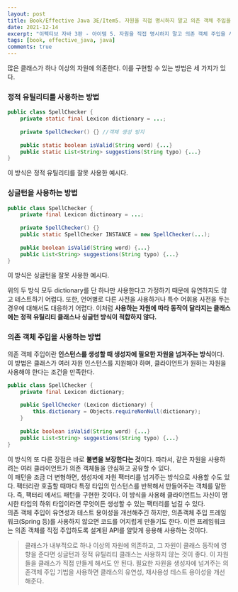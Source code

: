```yaml
---
layout: post
title: Book/Effective Java 3E/Item5. 자원을 직접 명시하지 말고 의존 객체 주입을 사용하라
date: 2021-12-14
excerpt: "이펙티브 자바 3판 - 아이템 5. 자원을 직접 명시하지 말고 의존 객체 주입을 사용하라"
tags: [book, effective_java, java]
comments: true
---
```


많은 클래스가 하나 이상의 자원에 의존한다.
이를 구현할 수 있는 방법은 세 가지가 있다.

### 정적 유틸리티를 사용하는 방법
```java
public class SpellChecker {
    private static final Lexicon dictionary = ...;
    
    private SpellChecker() {} //객체 생성 방지
    
    public static boolean isValid(String word) {...}
    public static List<String> suggestions(String typo) {...}
}
```
이 방식은 정적 유틸리티를 잘못 사용한 예시다.

### 싱글턴을 사용하는 방법
```java
public class SpellChecker {
    private final Lexicon dictinoary = ...;
    
    private SpellChecker() {}
    public static SpellChecker INSTANCE = new SpellChecker(...);
    
    public boolean isValid(String word) {...}
    public List<String> suggestions(String typo) {...}
}
```
이 방식은 싱글턴을 잘못 사용한 예시다.  

위의 두 방식 모두 dictionary를 단 하나만 사용한다고 가정하기 때문에 유연하지도 않고 테스트하기 어렵다.
또한, 언어별로 다른 사전을 사용하거나 특수 어휘용 사전을 두는 경우에 대해서도 대응하기 어렵다.
이처럼 **사용하는 자원에 따라 동작이 달라지는 클래스에는 정적 유틸리티 클래스나 싱글턴 방식이 적합하지 않다.**

### 의존 객체 주입을 사용하는 방법
의존 객체 주입이란 **인스턴스를 생성할 때 생성자에 필요한 자원을 넘겨주는 방식**이다.
이 방법은 클래스가 여러 자원 인스턴스를 지원해야 하며, 클라이언트가 원하는 자원을 사용해야 한다는 조건을 만족한다.
```java
public class SpellChecker {
    private final Lexicon dictionary;
    
    public SpellChecker (Lexicon dictionary) {
        this.dictionary = Objects.requireNonNull(dictionary);
    }
    
    public boolean isValid(String word) {...}
    public List<String> suggestions(String typo) {...}
}
```
이 방식의 또 다른 장점은 바로 **불변을 보장한다는 것**이다. 
따라서, 같은 자원을 사용하려는 여러 클라이언트가 의존 객체들을 안심하고 공유할 수 있다.  
이 패턴을 조금 더 변형하면, 생성자에 자원 팩터리를 넘겨주는 방식으로 사용할 수도 있다.
팩터리란 호출할 때마다 특정 타입의 인스턴스를 반복해서 만들어주는 객체를 말한다.
즉, 팩터리 메서드 패턴을 구현한 것이다.
이 방식을 사용해 클라이언트느 자신이 명시한 타입의 하위 타입이라면 무엇이든 생성할 수 있는 팩터리를 넘길 수 있다.  
의존 객체 주입이 유연성과 테스트 용이성을 개선해주긴 하지만, 의존객체 주입 프레임워크(Spring 등)를 사용하지 않으면 코드를 어지럽게 만들기도 한다.
이런 프레임워크는 의존 객체를 직접 주입하도록 설계된 API를 알맞게 응용해 사용하는 것이다.

> 클래스가 내부적으로 하나 이상의 자원에 의존하고, 그 자원이 클래스 동작에 영향을 준다면 싱글턴과 정적 유틸리티 클래스는 사용하지 않는 것이 좋다.
> 이 자원들을 클래스가 직접 만들게 해서도 안 된다.
> 필요한 자원을 생성자에 넘겨주는 의존객체 주입 기법을 사용하면 클래스의 유연성, 재사용성 테스트 용이성을 개선해준다.
